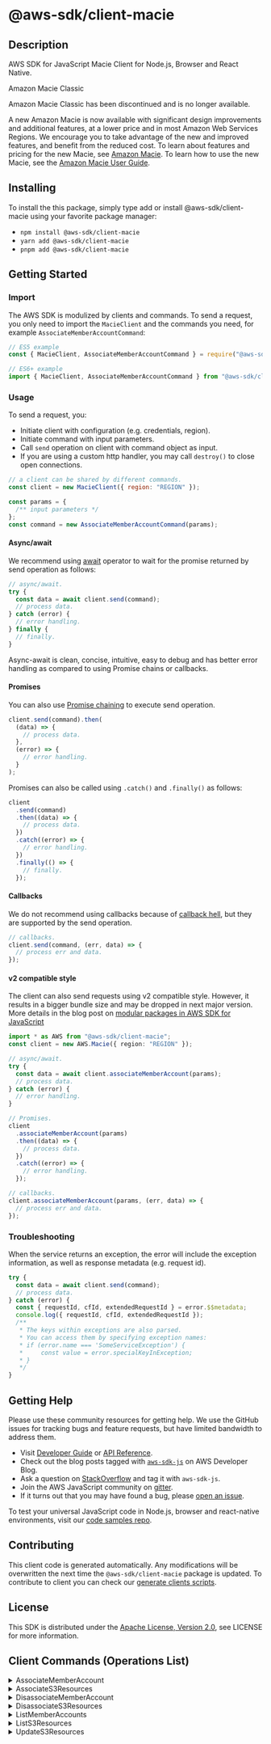 <!-- generated file, do not edit directly -->

# @aws-sdk/client-macie

## Description

AWS SDK for JavaScript Macie Client for Node.js, Browser and React Native.

<fullname>Amazon Macie Classic</fullname>

<p>Amazon Macie Classic has been discontinued and is no longer available.</p>

<p>A new Amazon Macie is now available with significant design improvements and additional
features, at a lower price and in most Amazon Web Services Regions. We encourage you to take advantage of the
new and improved features, and benefit from the reduced cost. To learn about features and pricing for the new Macie, see <a href="http://aws.amazon.com/macie/">Amazon Macie</a>. To learn how to use the new Macie, see the <a href="https://docs.aws.amazon.com/macie/latest/user/what-is-macie.html">Amazon Macie User
Guide</a>.</p>

## Installing

To install the this package, simply type add or install @aws-sdk/client-macie
using your favorite package manager:

- `npm install @aws-sdk/client-macie`
- `yarn add @aws-sdk/client-macie`
- `pnpm add @aws-sdk/client-macie`

## Getting Started

### Import

The AWS SDK is modulized by clients and commands.
To send a request, you only need to import the `MacieClient` and
the commands you need, for example `AssociateMemberAccountCommand`:

```js
// ES5 example
const { MacieClient, AssociateMemberAccountCommand } = require("@aws-sdk/client-macie");
```

```ts
// ES6+ example
import { MacieClient, AssociateMemberAccountCommand } from "@aws-sdk/client-macie";
```

### Usage

To send a request, you:

- Initiate client with configuration (e.g. credentials, region).
- Initiate command with input parameters.
- Call `send` operation on client with command object as input.
- If you are using a custom http handler, you may call `destroy()` to close open connections.

```js
// a client can be shared by different commands.
const client = new MacieClient({ region: "REGION" });

const params = {
  /** input parameters */
};
const command = new AssociateMemberAccountCommand(params);
```

#### Async/await

We recommend using [await](https://developer.mozilla.org/en-US/docs/Web/JavaScript/Reference/Operators/await)
operator to wait for the promise returned by send operation as follows:

```js
// async/await.
try {
  const data = await client.send(command);
  // process data.
} catch (error) {
  // error handling.
} finally {
  // finally.
}
```

Async-await is clean, concise, intuitive, easy to debug and has better error handling
as compared to using Promise chains or callbacks.

#### Promises

You can also use [Promise chaining](https://developer.mozilla.org/en-US/docs/Web/JavaScript/Guide/Using_promises#chaining)
to execute send operation.

```js
client.send(command).then(
  (data) => {
    // process data.
  },
  (error) => {
    // error handling.
  }
);
```

Promises can also be called using `.catch()` and `.finally()` as follows:

```js
client
  .send(command)
  .then((data) => {
    // process data.
  })
  .catch((error) => {
    // error handling.
  })
  .finally(() => {
    // finally.
  });
```

#### Callbacks

We do not recommend using callbacks because of [callback hell](http://callbackhell.com/),
but they are supported by the send operation.

```js
// callbacks.
client.send(command, (err, data) => {
  // process err and data.
});
```

#### v2 compatible style

The client can also send requests using v2 compatible style.
However, it results in a bigger bundle size and may be dropped in next major version. More details in the blog post
on [modular packages in AWS SDK for JavaScript](https://aws.amazon.com/blogs/developer/modular-packages-in-aws-sdk-for-javascript/)

```ts
import * as AWS from "@aws-sdk/client-macie";
const client = new AWS.Macie({ region: "REGION" });

// async/await.
try {
  const data = await client.associateMemberAccount(params);
  // process data.
} catch (error) {
  // error handling.
}

// Promises.
client
  .associateMemberAccount(params)
  .then((data) => {
    // process data.
  })
  .catch((error) => {
    // error handling.
  });

// callbacks.
client.associateMemberAccount(params, (err, data) => {
  // process err and data.
});
```

### Troubleshooting

When the service returns an exception, the error will include the exception information,
as well as response metadata (e.g. request id).

```js
try {
  const data = await client.send(command);
  // process data.
} catch (error) {
  const { requestId, cfId, extendedRequestId } = error.$$metadata;
  console.log({ requestId, cfId, extendedRequestId });
  /**
   * The keys within exceptions are also parsed.
   * You can access them by specifying exception names:
   * if (error.name === 'SomeServiceException') {
   *     const value = error.specialKeyInException;
   * }
   */
}
```

## Getting Help

Please use these community resources for getting help.
We use the GitHub issues for tracking bugs and feature requests, but have limited bandwidth to address them.

- Visit [Developer Guide](https://docs.aws.amazon.com/sdk-for-javascript/v3/developer-guide/welcome.html)
  or [API Reference](https://docs.aws.amazon.com/AWSJavaScriptSDK/v3/latest/index.html).
- Check out the blog posts tagged with [`aws-sdk-js`](https://aws.amazon.com/blogs/developer/tag/aws-sdk-js/)
  on AWS Developer Blog.
- Ask a question on [StackOverflow](https://stackoverflow.com/questions/tagged/aws-sdk-js) and tag it with `aws-sdk-js`.
- Join the AWS JavaScript community on [gitter](https://gitter.im/aws/aws-sdk-js-v3).
- If it turns out that you may have found a bug, please [open an issue](https://github.com/aws/aws-sdk-js-v3/issues/new/choose).

To test your universal JavaScript code in Node.js, browser and react-native environments,
visit our [code samples repo](https://github.com/aws-samples/aws-sdk-js-tests).

## Contributing

This client code is generated automatically. Any modifications will be overwritten the next time the `@aws-sdk/client-macie` package is updated.
To contribute to client you can check our [generate clients scripts](https://github.com/aws/aws-sdk-js-v3/tree/main/scripts/generate-clients).

## License

This SDK is distributed under the
[Apache License, Version 2.0](http://www.apache.org/licenses/LICENSE-2.0),
see LICENSE for more information.

## Client Commands (Operations List)

<details>
<summary>
AssociateMemberAccount
</summary>

[Command API Reference](https://docs.aws.amazon.com/AWSJavaScriptSDK/v3/latest/clients/client-macie/classes/associatememberaccountcommand.html) / [Input](https://docs.aws.amazon.com/AWSJavaScriptSDK/v3/latest/clients/client-macie/interfaces/associatememberaccountcommandinput.html) / [Output](https://docs.aws.amazon.com/AWSJavaScriptSDK/v3/latest/clients/client-macie/interfaces/associatememberaccountcommandoutput.html)

</details>
<details>
<summary>
AssociateS3Resources
</summary>

[Command API Reference](https://docs.aws.amazon.com/AWSJavaScriptSDK/v3/latest/clients/client-macie/classes/associates3resourcescommand.html) / [Input](https://docs.aws.amazon.com/AWSJavaScriptSDK/v3/latest/clients/client-macie/interfaces/associates3resourcescommandinput.html) / [Output](https://docs.aws.amazon.com/AWSJavaScriptSDK/v3/latest/clients/client-macie/interfaces/associates3resourcescommandoutput.html)

</details>
<details>
<summary>
DisassociateMemberAccount
</summary>

[Command API Reference](https://docs.aws.amazon.com/AWSJavaScriptSDK/v3/latest/clients/client-macie/classes/disassociatememberaccountcommand.html) / [Input](https://docs.aws.amazon.com/AWSJavaScriptSDK/v3/latest/clients/client-macie/interfaces/disassociatememberaccountcommandinput.html) / [Output](https://docs.aws.amazon.com/AWSJavaScriptSDK/v3/latest/clients/client-macie/interfaces/disassociatememberaccountcommandoutput.html)

</details>
<details>
<summary>
DisassociateS3Resources
</summary>

[Command API Reference](https://docs.aws.amazon.com/AWSJavaScriptSDK/v3/latest/clients/client-macie/classes/disassociates3resourcescommand.html) / [Input](https://docs.aws.amazon.com/AWSJavaScriptSDK/v3/latest/clients/client-macie/interfaces/disassociates3resourcescommandinput.html) / [Output](https://docs.aws.amazon.com/AWSJavaScriptSDK/v3/latest/clients/client-macie/interfaces/disassociates3resourcescommandoutput.html)

</details>
<details>
<summary>
ListMemberAccounts
</summary>

[Command API Reference](https://docs.aws.amazon.com/AWSJavaScriptSDK/v3/latest/clients/client-macie/classes/listmemberaccountscommand.html) / [Input](https://docs.aws.amazon.com/AWSJavaScriptSDK/v3/latest/clients/client-macie/interfaces/listmemberaccountscommandinput.html) / [Output](https://docs.aws.amazon.com/AWSJavaScriptSDK/v3/latest/clients/client-macie/interfaces/listmemberaccountscommandoutput.html)

</details>
<details>
<summary>
ListS3Resources
</summary>

[Command API Reference](https://docs.aws.amazon.com/AWSJavaScriptSDK/v3/latest/clients/client-macie/classes/lists3resourcescommand.html) / [Input](https://docs.aws.amazon.com/AWSJavaScriptSDK/v3/latest/clients/client-macie/interfaces/lists3resourcescommandinput.html) / [Output](https://docs.aws.amazon.com/AWSJavaScriptSDK/v3/latest/clients/client-macie/interfaces/lists3resourcescommandoutput.html)

</details>
<details>
<summary>
UpdateS3Resources
</summary>

[Command API Reference](https://docs.aws.amazon.com/AWSJavaScriptSDK/v3/latest/clients/client-macie/classes/updates3resourcescommand.html) / [Input](https://docs.aws.amazon.com/AWSJavaScriptSDK/v3/latest/clients/client-macie/interfaces/updates3resourcescommandinput.html) / [Output](https://docs.aws.amazon.com/AWSJavaScriptSDK/v3/latest/clients/client-macie/interfaces/updates3resourcescommandoutput.html)

</details>
